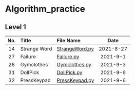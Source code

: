 # Algorithm_practice

## Level 1
|No.|Title|File Name|Date|
|:---:|:---|:---|:---:|
|14|Strange Word|[StrangeWord.py]|2021-8-27|
|27|Failure|[Failure.py]|2021-9-1|
|28|Gymclothes|[Gymclothes.py]|2021-9-3|
|31|DollPick|[DollPick.py]|2021-9-6|
|32|PressKeypad|[PressKeypad.py]|2021-9-6|



[StrangeWord.py]:https://github.com/sian94/Algorithm_practice/blob/main/Level1/StrangeWord.py
[Failure.py]:https://github.com/sian94/Algorithm_practice/blob/main/Level1/Failure.py
[Gymclothes.py]:https://github.com/sian94/Algorithm_practice/blob/main/Level1/Gymclothes.py
[DollPick.py]:https://github.com/sian94/Algorithm_practice/blob/main/Level1/DollPick.py
[PressKeypad.py]:https://github.com/sian94/Algorithm_practice/blob/main/Level1/PressKeypad.py
